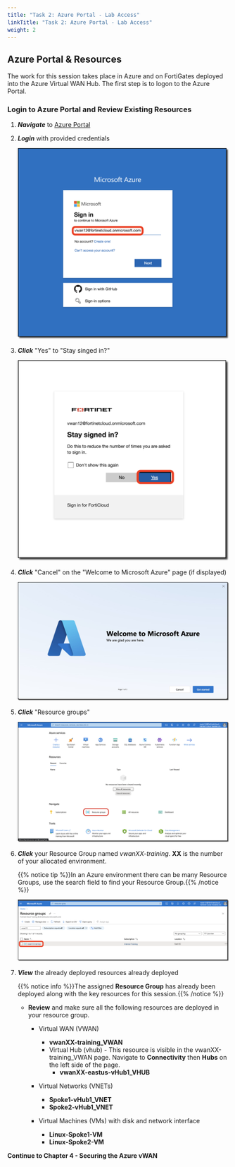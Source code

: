 ```yaml
---
title: "Task 2: Azure Portal - Lab Access"
linkTitle: "Task 2: Azure Portal - Lab Access"
weight: 2
---
```


## Azure Portal & Resources

The work for this session takes place in Azure and on FortiGates deployed into the Azure Virtual WAN Hub. The first step is to logon to the Azure Portal.

### Login to Azure Portal and Review Existing Resources

1. ***Navigate*** to [Azure Portal](https://portal.azure.com)
1. ***Login*** with provided credentials

    ![portallogin1](../images/portallogin1.png)

1. ***Click*** "Yes" to "Stay singed in?"

    ![portallogin2](../images/portallogin2.png)

1. ***Click*** "Cancel" on the "Welcome to Microsoft Azure" page (if displayed)

    ![portallogin2](../images/portallogin2.jpg)

1. ***Click*** "Resource groups"

    ![portallogin3](../images/portallogin3.png)

1. ***Click*** your Resource Group named *vwanXX-training*. **XX** is the number of your allocated environment.

    {{% notice tip %}}In an Azure environment there can be many Resource Groups, use the search field to find your Resource Group.{{% /notice %}}

    ![portallogin4](../images/portallogin4.png)

1. ***View*** the already deployed resources already deployed

    {{% notice info %}}The assigned **Resource Group** has already been deployed along with the key resources for this session.{{% /notice %}}

    - **Review** and make sure all the following resources are deployed in your resource group.
      - Virtual WAN (VWAN)
        - **vwanXX-training_VWAN**
        - Virtual Hub (vhub) - This resource is visible in the vwanXX-training_VWAN page.  Navigate to **Connectivity** then **Hubs** on the left side of the page.
          - **vwanXX-eastus-vHub1_VHUB**

      - Virtual Networks (VNETs)
        - **Spoke1-vHub1_VNET**
        - **Spoke2-vHub1_VNET**

      - Virtual Machines (VMs) with disk and network interface
        - **Linux-Spoke1-VM**
        - **Linux-Spoke2-VM**

**Continue to Chapter 4 - Securing the Azure vWAN**
